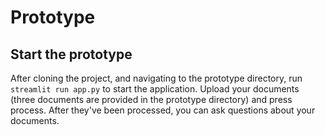 

# Prototype
## Start the prototype

After cloning the project, and navigating to the prototype directory, run ```streamlit run app.py``` to start the application. 
Upload your documents (three documents are provided in the prototype directory) and press process. After they've been processed, you can ask questions about your documents. 
